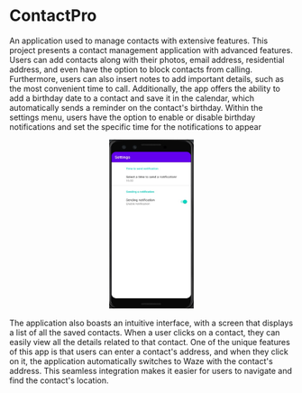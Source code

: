 # ContactPro
An application used to manage contacts with extensive features.
This  project presents a contact management application with advanced features. Users can add contacts along with their photos, email address, residential address, and even have the option to block contacts from calling. Furthermore, users can also insert notes to add important details, such as the most convenient time to call. Additionally, the app offers the ability to add a birthday date to a contact and save it in the calendar, which automatically sends a reminder on the contact's birthday.
Within the settings menu, users have the option to enable or disable birthday notifications and set the specific time for the notifications to appear

<p align="center">
    <img height="300px" width="150px" src="ContactsManagement/images/user1.jpeg" alt="Material Bread logo">
</p>



The application also boasts an intuitive interface, with a screen that displays a list of all the saved contacts. When a user clicks on a contact, they can easily view all the details related to that contact. One of the unique features of this app is that users can enter a contact's address, and when they click on it, the application automatically switches to Waze with the contact's address. This seamless integration makes it easier for users to navigate and find the contact's location.



